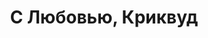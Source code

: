 ---
draft: false
slug: s-liuboviu-krikvud-4eec1e89
title: С Любовью, Криквуд
type: books
params:
  authors:
  - Becky Albertalli, Бекки Алберталли
  bookTitle: С Любовью, Криквуд
  book_description: Прошел год с тех пор, как виртуальные отношения Саймона и Блю
    переросли в реальные, и пара месяцев с незабываемого выпускного Эбби и Лиа. Теперь
    они все учатся в разных колледжах и вынуждены поддерживать свои отношения на расстоянии
    — конечно, посредством старых добрых электронных писем. Но как сохранить и дружбу,
    и романтику, если вас разделяет несколько сотен километров?
  cover: https://images-na.ssl-images-amazon.com/images/S/compressed.photo.goodreads.com/books/1628167646i/58706203.jpg
  isbn: '9785604611913'
  languages:
  - Русский
  goodreads_link: https://www.goodreads.com/book/show/58706203
  page_count: '112'
  publishers:
  - Popcorn books
  russian_audioversion: 'no'
  russian_translation_status: exists
  series: Creekwood
  short_book_description: Прошел год с тех пор, как виртуальные отношения Саймона
    и Блю переросли в реальные, и пара месяцев с незабываемого выпускного Эбби и Лиа.
    Теперь они все учатся в разных колледжах и вынуждены...
  tags:
  - LGBTQ+
  - audiobook
  - contemporary
  - fiction
  - novels
  - queer
  - romance
  - short stories
  - young adult (YA)
---